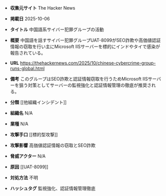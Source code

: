 - **収集元サイト**
The Hacker News

- **掲載日**
2025-10-06

- **タイトル**
中国語系サイバー犯罪グループの活動

- **概要**
中国語を話すサイバー犯罪グループUAT-8099がSEO詐欺や高価値認証情報の窃取を行い主にMicrosoft IISサーバーを標的にインドやタイで感染が報告されている。

- **URL**
https://thehackernews.com/2025/10/chinese-cybercrime-group-runs-global.html

- **備考**
このグループはSEO詐欺と認証情報窃取を行うためMicrosoft IISサーバーを狙う対策としてサーバーの監視強化と認証情報管理の徹底が推奨される。

- **分類**
[[他組織インシデント]]

- **組織名**
N/A

- **業種**
N/A

- **攻撃手口**
[[標的型攻撃]]

- **攻撃影響**
高価値認証情報の窃取とSEO詐欺

- **脅威アクター**
N/A

- **原因**
[[UAT-8099]]

- **対処方法**
不明

- **ハッシュタグ**
監視強化、認証情報管理徹底
